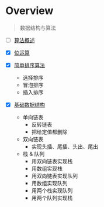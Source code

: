 # Overview

> 数据结构与算法

- [ ] [算法概述]()

- [x] [位运算](bitwise.go)

- [x] [简单排序算法](sort.go)

  - 选择排序
  - 冒泡排序
  - 插入排序
  
- [x] [基础数据结构](basic_data_structure.go)

  - 单向链表
    - 反转链表
    - 把给定值都删除
  - 双向链表
    - 实现头插、尾插、头出、尾出
  - 栈 & 队列
    - 用双向链表实现栈
    - 用数组实现栈
    - 用双向链表实现队列
    - 用数组实现队列
    - 用两个栈实现队列
    - 用两个队列实现栈